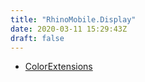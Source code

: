 ```yaml
---
title: "RhinoMobile.Display"
date: 2020-03-11 15:29:43Z
draft: false
---
```


- [ColorExtensions](colorextensions/)
